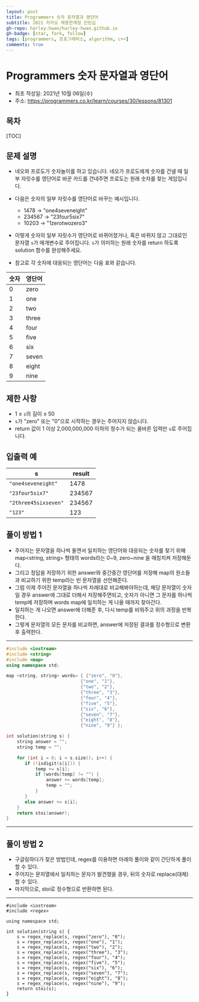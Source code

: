 ```yaml
---
layout: post
title: Programmers 숫자 문자열과 영단어
subtitle: 2021 카카오 채용연계형 인턴십
gh-repo: harley-hwan/harley-hwan.github.io
gh-badge: [star, fork, follow]
tags: [programmers, 프로그래머스, algorithm, c++]
comments: true
---
```


# Programmers 숫자 문자열과 영단어

- 최초 작성일: 2021년 10월 06일(수)
- 주소: <https://programmers.co.kr/learn/courses/30/lessons/81301>

## 목차

[TOC]

## 문제 설명

- 네오와 프로도가 숫자놀이를 하고 있습니다. 네오가 프로도에게 숫자를 건넬 때 일부 자릿수를 영단어로 바꾼 카드를 건네주면 프로도는 원래 숫자를 찾는 게임입니다.
- 다음은 숫자의 일부 자릿수를 영단어로 바꾸는 예시입니다.
  - 1478 → "one4seveneight"
  - 234567 → "23four5six7"
  - 10203 → "1zerotwozero3"
- 이렇게 숫자의 일부 자릿수가 영단어로 바뀌어졌거나, 혹은 바뀌지 않고 그대로인 문자열 `s`가 매개변수로 주어집니다. `s`가 의미하는 원래 숫자를 return 하도록 solution 함수를 완성해주세요.

- 참고로 각 숫자에 대응되는 영단어는 다음 표와 같습니다.

| 숫자 | 영단어 |
| ---- | :----- |
| 0    | zero   |
| 1    | one    |
| 2    | two    |
| 3    | three  |
| 4    | four   |
| 5    | five   |
| 6    | six    |
| 7    | seven  |
| 8    | eight  |
| 9    | nine   |

## 제한 사항

- 1 ≤ `s`의 길이 ≤ 50
- `s`가 "zero" 또는 "0"으로 시작하는 경우는 주어지지 않습니다.
- return 값이 1 이상 2,000,000,000 이하의 정수가 되는 올바른 입력만 `s`로 주어집니다.

## 입출력 예

| s                    | result |
| -------------------- | ------ |
| `"one4seveneight"`   | 1478   |
| `"23four5six7"`      | 234567 |
| `"2three45sixseven"` | 234567 |
| `"123"`              | 123    |

## 풀이 방법 1

- 주어지는 문자열을 하나씩 돌면서 일치하는 영단어와 대응되는 숫자를 찾기 위해 map<string, string> 형태의 words라는 0~9, zero~nine 을 매칭치켜 저장해둔다.
- 그리고 정답을 저장하기 위한 answer와 중간중간 영단어를 저장해 map의 원소들과 비교하기 위한 temp라는 빈 문자열을 선언해준다.
- 그럼 이제 주어진 문자열을 하나씩 차례대로 비교해봐야하는데, 해당 문자열이 숫자일 경우 answer에 그대로 더해서 저장해주면되고, 숫자가 아니면 그 문자를 하나씩 temp에 저장하며 words map에 일치하는 게 나올 때까지 찾아간다.
- 일치하는 게 나오면 answer에 더해준 후, 다시 temp를 비워주고 위의 과정을 반복한다.
- 그렇게 문자열의 모든 문자를 비교하면, answer에 저장된 결과를 정수형으로 변환 후 출력한다.

---

```c++
#include <iostream>
#include <string>
#include <map>
using namespace std;

map <string, string> words= { {"zero", "0"},
                            {"one", "1"},
                            {"two", "2"},
                            {"three", "3"},
                            {"four", "4"},
                            {"five", "5"},
                            {"six", "6"},
                            {"seven", "7"},
                            {"eight", "8"},
                            {"nine", "9"} };

int solution(string s) {
    string answer = "";
    string temp = "";

    for (int i = 0; i < s.size(); i++) {
       if (!isdigit(s[i])) {
           temp += s[i];
           if (words[temp] != "") {
               answer += words[temp];
               temp = "";
           }
       }
       else answer += s[i];
    }
    return stoi(answer);
}
```

---

## 풀이 방법 2

- 구글링하다가 찾은 방법인데, regex를 이용하면 아래의 풀이와 같이 간단하게 풀이할 수 있다.
- 주어지는 문자열에서 일치하는 문자가 발견했을 경우, 뒤의 숫자로 replace(대체)할 수 있다.
- 마지막으로, stoi로 정수형으로 반환하면 된다.

---

    #include <iostream>
    #include <regex>
    
    using namespace std;
    
    int solution(string s) {
        s = regex_replace(s, regex("zero"), "0");
        s = regex_replace(s, regex("one"), "1");
        s = regex_replace(s, regex("two"), "2");
        s = regex_replace(s, regex("three"), "3");
        s = regex_replace(s, regex("four"), "4");
        s = regex_replace(s, regex("five"), "5");
        s = regex_replace(s, regex("six"), "6");
        s = regex_replace(s, regex("seven"), "7");
        s = regex_replace(s, regex("eight"), "8");
        s = regex_replace(s, regex("nine"), "9");    
        return stoi(s);
    }
